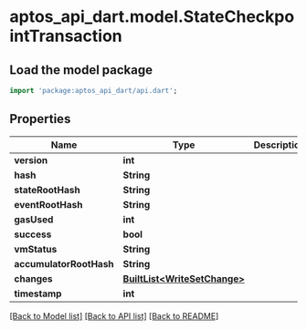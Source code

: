 # aptos_api_dart.model.StateCheckpointTransaction

## Load the model package
```dart
import 'package:aptos_api_dart/api.dart';
```

## Properties
Name | Type | Description | Notes
------------ | ------------- | ------------- | -------------
**version** | **int** |  | 
**hash** | **String** |  | 
**stateRootHash** | **String** |  | 
**eventRootHash** | **String** |  | 
**gasUsed** | **int** |  | 
**success** | **bool** |  | 
**vmStatus** | **String** |  | 
**accumulatorRootHash** | **String** |  | 
**changes** | [**BuiltList&lt;WriteSetChange&gt;**](WriteSetChange.md) |  | 
**timestamp** | **int** |  | 

[[Back to Model list]](../README.md#documentation-for-models) [[Back to API list]](../README.md#documentation-for-api-endpoints) [[Back to README]](../README.md)


